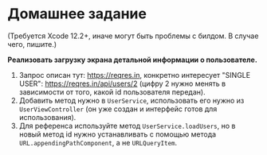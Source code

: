 # Домашнее задание

(Требуется Xcode 12.2+, иначе могут быть проблемы с билдом. В случае чего, пишите.)

__Реализовать загрузку экрана детальной информации о пользователе.__

1. Запрос описан тут: https://reqres.in, конкретно интересует "SINGLE USER": https://reqres.in/api/users/2 (цифру 2 нужно менять в зависимости от того, какой id пользователя передан).
2. Добавить метод нужно в `UserService`, использовать его нужно из `UserViewController` (он уже создан и интерфейс готов для использования).
3. Для референса используйте метод `UserService.loadUsers`, но в новый метод id нужно устанавливать с помощью метода `URL.appendingPathComponent`, а не `URLQueryItem`.
